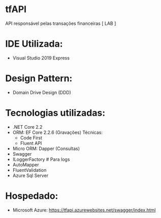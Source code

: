 # tfAPI
API responsável pelas transações financeiras [ LAB ]

# IDE Utilizada:
 - Visual Studio 2019 Express
# Design Pattern:
 - Domain Drive Design (DDD)
# Tecnologias utilizadas:
 - .NET Core 2.2
 - ORM: EF Core 2.2.6 (Gravações)
	Técnicas:
	 * Code First
	 * Fluent API
 - Micro ORM: Dapper (Consultas)
 - Swagger
 - ILoggerFactory # Para logs
 - AutoMapper
 - FluentValidation
 - Azure Sql Server
# Hospedado:
 - Microsoft Azure: https://tfapi.azurewebsites.net/swagger/index.html
